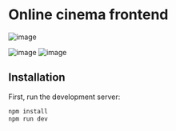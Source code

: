 # Online cinema frontend

![image](https://github.com/NikSerdu/online-cinema-frontend/assets/125663119/905e5722-e1d5-4704-9ecc-fe09a2ff6090)

![image](https://github.com/NikSerdu/online-cinema-frontend/assets/125663119/f93794bb-cba6-4088-9fea-03313bbede70)
![image](https://github.com/NikSerdu/online-cinema-frontend/assets/125663119/71d4e3e1-8f61-4831-ba75-7f5b7330d034)


## Installation

First, run the development server:

```bash
npm install
npm run dev
```
